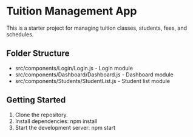 # Tuition Management App

This is a starter project for managing tuition classes, students, fees, and schedules.

## Folder Structure

- src/components/Login/Login.js - Login module
- src/components/Dashboard/Dashboard.js - Dashboard module
- src/components/Students/StudentList.js - Student list module

## Getting Started

1. Clone the repository.
2. Install dependencies: npm install
3. Start the development server: npm start
